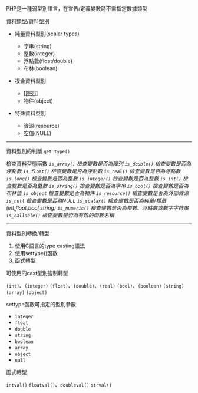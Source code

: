 PHP是一種弱型別語言，在宣告/定義變數時不需指定數據類型

資料類型/資料型別

* 純量資料型別(scalar types)
	* 字串(string)
	* 整數(integer)
	* 浮點數(float/double)
	* 布林(boolean)

* 複合資料型別
	* [[陣列]](array)
	* 物件(object)

* 特殊資料型別
	* 資源(resource)
	* 空值(NULL)

***

資料型別的判斷
`get_type()`

檢查資料型態函數
*`is_array()` 檢查變數是否為陣列*
*`is_double()` 檢查變數是否為浮點數*
*`is_float()` 檢查變數是否為浮點數*
*`is_real()` 檢查變數是否為浮點數*
*`is_long()` 檢查變數是否為整數*
*`is_integer()` 檢查變數是否為整數*
*`is_int()` 檢查變數是否為整數*
*`is_string()` 檢查變數是否為字串*
*`is_bool()` 檢查變數是否為布林值*
*`is_object` 檢查變數是否為物件*
*`is_resource()` 檢查變數是否為外部資源*
*`is_null` 檢查變數是否為NULL*
*`is_scalar()` 檢查變數是否為純量/標量(int,float,bool,string)*
*`is_numeric()` 檢查變數是否為整數、浮點數或數字字符串*
*`is_callable()` 檢查變數是否為有效的函數名稱*

***

資料型別轉換/轉型

1. 使用C語言的type casting語法
2. 使用settype()函數
3. 函式轉型

可使用的cast型別強制轉型

`(int)`、`(integer)`
`(float)`、`(double)`、`(real)`
`(bool)`、`(boolean)`
`(string)`
`(array)`
`(object)`

settype函數可指定的型別參數

* `integer`
* `float`
* `double`
* `string`
* `boolean`
* `array`
* `object`
* `null`

函式轉型

`intval()`
`floatval()`、`doubleval()`
`strval()`